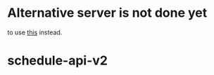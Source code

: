 # Alternative server is not done yet
to use [this](https://github.com/ongsalt/schedule-api-web) instead.
# schedule-api-v2
